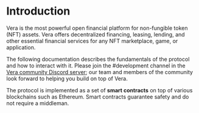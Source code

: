 # Introduction

Vera is the most powerful open financial platform for non-fungible token (NFT) assets. Vera offers decentralized financing, leasing, lending, and other essential financial services for any NFT marketplace, game, or application.

The following documentation describes the fundamentals of the protocol and how to interact with it. Please join the #development channel in the [Vera community Discord server](https://discord.com/invite/fB9nuS2ktf); our team and members of the community look forward to helping you build on top of Vera.

The protocol is implemented as a set of **smart contracts** on top of various blockchains such as Ethereum. Smart contracts guarantee safety and do not require a middleman.
